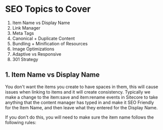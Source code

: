 # SEO Topics to Cover

1. Item Name vs Display Name
2. Link Manager
3. Meta Tags
4. Canonical + Duplicate Content
5. Bundling + Minification of Resources
6. Image Optimizations
7. Adaptive vs Responsive
8. 301 Strategy

## 1. Item Name vs Display Name

You don't want the items you create to have spaces in them, this will cause issues when linking to items and it will create consistency.  Typically we make a change to the item:save and item:rename events in Sitecore to take anything that the content manager has typed in and make it SEO Friendly for the Item Name, and then leave what they entered for the Display Name.

If you don't do this, you will need to make sure the item name follows the following rules:

